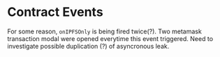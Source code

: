 # Contract Events

For some reason, `onIPFSOnly` is being fired twice(?). Two metamask transaction modal were opened everytime this event triggered. Need to investigate possible duplication (?) of asyncronous leak.
